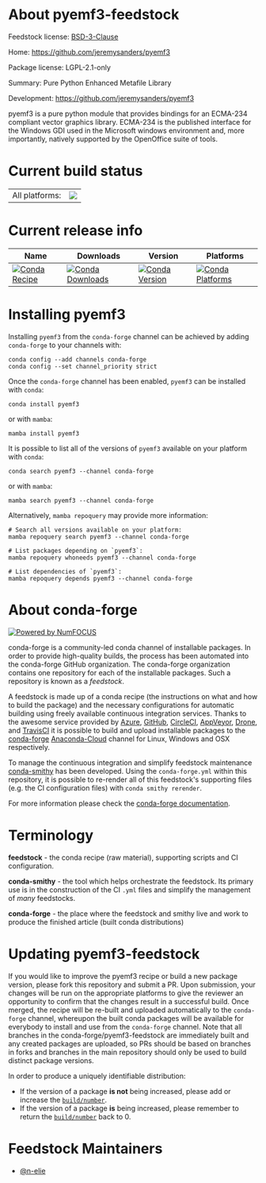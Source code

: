 About pyemf3-feedstock
======================

Feedstock license: [BSD-3-Clause](https://github.com/conda-forge/pyemf3-feedstock/blob/main/LICENSE.txt)

Home: https://github.com/jeremysanders/pyemf3

Package license: LGPL-2.1-only

Summary: Pure Python Enhanced Metafile Library

Development: https://github.com/jeremysanders/pyemf3

pyemf3 is a pure python module that provides bindings for an ECMA-234
compliant vector graphics library.  ECMA-234 is the published
interface for the Windows GDI used in the Microsoft windows
environment and, more importantly, natively supported by the
OpenOffice suite of tools.


Current build status
====================


<table><tr><td>All platforms:</td>
    <td>
      <a href="https://dev.azure.com/conda-forge/feedstock-builds/_build/latest?definitionId=19034&branchName=main">
        <img src="https://dev.azure.com/conda-forge/feedstock-builds/_apis/build/status/pyemf3-feedstock?branchName=main">
      </a>
    </td>
  </tr>
</table>

Current release info
====================

| Name | Downloads | Version | Platforms |
| --- | --- | --- | --- |
| [![Conda Recipe](https://img.shields.io/badge/recipe-pyemf3-green.svg)](https://anaconda.org/conda-forge/pyemf3) | [![Conda Downloads](https://img.shields.io/conda/dn/conda-forge/pyemf3.svg)](https://anaconda.org/conda-forge/pyemf3) | [![Conda Version](https://img.shields.io/conda/vn/conda-forge/pyemf3.svg)](https://anaconda.org/conda-forge/pyemf3) | [![Conda Platforms](https://img.shields.io/conda/pn/conda-forge/pyemf3.svg)](https://anaconda.org/conda-forge/pyemf3) |

Installing pyemf3
=================

Installing `pyemf3` from the `conda-forge` channel can be achieved by adding `conda-forge` to your channels with:

```
conda config --add channels conda-forge
conda config --set channel_priority strict
```

Once the `conda-forge` channel has been enabled, `pyemf3` can be installed with `conda`:

```
conda install pyemf3
```

or with `mamba`:

```
mamba install pyemf3
```

It is possible to list all of the versions of `pyemf3` available on your platform with `conda`:

```
conda search pyemf3 --channel conda-forge
```

or with `mamba`:

```
mamba search pyemf3 --channel conda-forge
```

Alternatively, `mamba repoquery` may provide more information:

```
# Search all versions available on your platform:
mamba repoquery search pyemf3 --channel conda-forge

# List packages depending on `pyemf3`:
mamba repoquery whoneeds pyemf3 --channel conda-forge

# List dependencies of `pyemf3`:
mamba repoquery depends pyemf3 --channel conda-forge
```


About conda-forge
=================

[![Powered by
NumFOCUS](https://img.shields.io/badge/powered%20by-NumFOCUS-orange.svg?style=flat&colorA=E1523D&colorB=007D8A)](https://numfocus.org)

conda-forge is a community-led conda channel of installable packages.
In order to provide high-quality builds, the process has been automated into the
conda-forge GitHub organization. The conda-forge organization contains one repository
for each of the installable packages. Such a repository is known as a *feedstock*.

A feedstock is made up of a conda recipe (the instructions on what and how to build
the package) and the necessary configurations for automatic building using freely
available continuous integration services. Thanks to the awesome service provided by
[Azure](https://azure.microsoft.com/en-us/services/devops/), [GitHub](https://github.com/),
[CircleCI](https://circleci.com/), [AppVeyor](https://www.appveyor.com/),
[Drone](https://cloud.drone.io/welcome), and [TravisCI](https://travis-ci.com/)
it is possible to build and upload installable packages to the
[conda-forge](https://anaconda.org/conda-forge) [Anaconda-Cloud](https://anaconda.org/)
channel for Linux, Windows and OSX respectively.

To manage the continuous integration and simplify feedstock maintenance
[conda-smithy](https://github.com/conda-forge/conda-smithy) has been developed.
Using the ``conda-forge.yml`` within this repository, it is possible to re-render all of
this feedstock's supporting files (e.g. the CI configuration files) with ``conda smithy rerender``.

For more information please check the [conda-forge documentation](https://conda-forge.org/docs/).

Terminology
===========

**feedstock** - the conda recipe (raw material), supporting scripts and CI configuration.

**conda-smithy** - the tool which helps orchestrate the feedstock.
                   Its primary use is in the construction of the CI ``.yml`` files
                   and simplify the management of *many* feedstocks.

**conda-forge** - the place where the feedstock and smithy live and work to
                  produce the finished article (built conda distributions)


Updating pyemf3-feedstock
=========================

If you would like to improve the pyemf3 recipe or build a new
package version, please fork this repository and submit a PR. Upon submission,
your changes will be run on the appropriate platforms to give the reviewer an
opportunity to confirm that the changes result in a successful build. Once
merged, the recipe will be re-built and uploaded automatically to the
`conda-forge` channel, whereupon the built conda packages will be available for
everybody to install and use from the `conda-forge` channel.
Note that all branches in the conda-forge/pyemf3-feedstock are
immediately built and any created packages are uploaded, so PRs should be based
on branches in forks and branches in the main repository should only be used to
build distinct package versions.

In order to produce a uniquely identifiable distribution:
 * If the version of a package **is not** being increased, please add or increase
   the [``build/number``](https://docs.conda.io/projects/conda-build/en/latest/resources/define-metadata.html#build-number-and-string).
 * If the version of a package **is** being increased, please remember to return
   the [``build/number``](https://docs.conda.io/projects/conda-build/en/latest/resources/define-metadata.html#build-number-and-string)
   back to 0.

Feedstock Maintainers
=====================

* [@n-elie](https://github.com/n-elie/)

